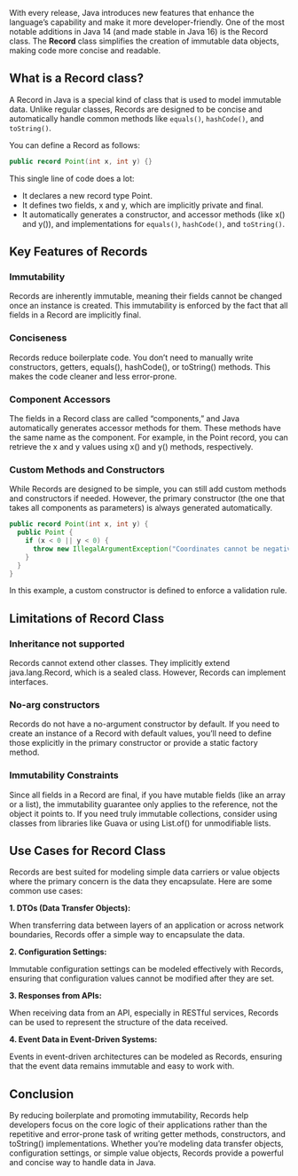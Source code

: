 With every release, Java introduces new features that enhance the language’s capability and make it more developer-friendly. One of the most notable additions in Java 14 (and made stable in Java 16) is the Record class. The **Record** class simplifies the creation of immutable data objects, making code more concise and readable.

## What is a Record class?

A Record in Java is a special kind of class that is used to model immutable data. Unlike regular classes, Records are designed to be concise and automatically handle common methods like `equals()`, `hashCode()`, and `toString()`.

You can define a Record as follows:

````java
public record Point(int x, int y) {}
````

This single line of code does a lot:

* It declares a new record type Point.
* It defines two fields, x and y, which are implicitly private and final.
* It automatically generates a constructor, and accessor methods (like x() and y()), and implementations for `equals()`, `hashCode()`, and `toString()`.

## Key Features of Records

### Immutability

Records are inherently immutable, meaning their fields cannot be changed once an instance is created. This immutability is enforced by the fact that all fields in a Record are implicitly final.

### Conciseness

Records reduce boilerplate code. You don’t need to manually write constructors, getters, equals(), hashCode(), or toString() methods. This makes the code cleaner and less error-prone.

### Component Accessors

The fields in a Record class are called “components,” and Java automatically generates accessor methods for them. These methods have the same name as the component. For example, in the Point record, you can retrieve the x and y values using x() and y() methods, respectively.

### Custom Methods and Constructors

While Records are designed to be simple, you can still add custom methods and constructors if needed.                  However, the primary constructor (the one that takes all components as parameters) is always generated                   automatically. 

````java
public record Point(int x, int y) {
  public Point {
    if (x < 0 || y < 0) {
      throw new IllegalArgumentException("Coordinates cannot be negative");
    }
  }
}
````

In this example, a custom constructor is defined to enforce a validation rule.

## Limitations of Record Class

### Inheritance not supported
Records cannot extend other classes. They implicitly extend java.lang.Record, which is a sealed class. However, Records can implement interfaces.

### No-arg constructors
Records do not have a no-argument constructor by default. If you need to create an instance of a Record with default values, you’ll need to define those explicitly in the primary constructor or provide a static factory method.

### Immutability Constraints
Since all fields in a Record are final, if you have mutable fields (like an array or a list), the immutability guarantee only applies to the reference, not the object it points to. If you need truly immutable collections, consider using classes from libraries like Guava or using List.of() for unmodifiable lists.

## Use Cases for Record Class
Records are best suited for modeling simple data carriers or value objects where the primary concern is the data they encapsulate. Here are some common use cases:

**1. DTOs (Data Transfer Objects):**

When transferring data between layers of an application or across network boundaries, Records offer a simple way to encapsulate the data.

**2. Configuration Settings:**

Immutable configuration settings can be modeled effectively with Records, ensuring that configuration values cannot be modified after they are set.

**3. Responses from APIs:**

When receiving data from an API, especially in RESTful services, Records can be used to represent the structure of the data received.

**4. Event Data in Event-Driven Systems:**

Events in event-driven architectures can be modeled as Records, ensuring that the event data remains immutable and easy to work with.

## Conclusion
By reducing boilerplate and promoting immutability, Records help developers focus on the core logic of their applications rather than the repetitive and error-prone task of writing getter methods, constructors, and toString() implementations. Whether you’re modeling data transfer objects, configuration settings, or simple value objects, Records provide a powerful and concise way to handle data in Java.